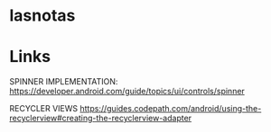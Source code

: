 # lasnotas

# Links
SPINNER IMPLEMENTATION:
https://developer.android.com/guide/topics/ui/controls/spinner

RECYCLER VIEWS
https://guides.codepath.com/android/using-the-recyclerview#creating-the-recyclerview-adapter

